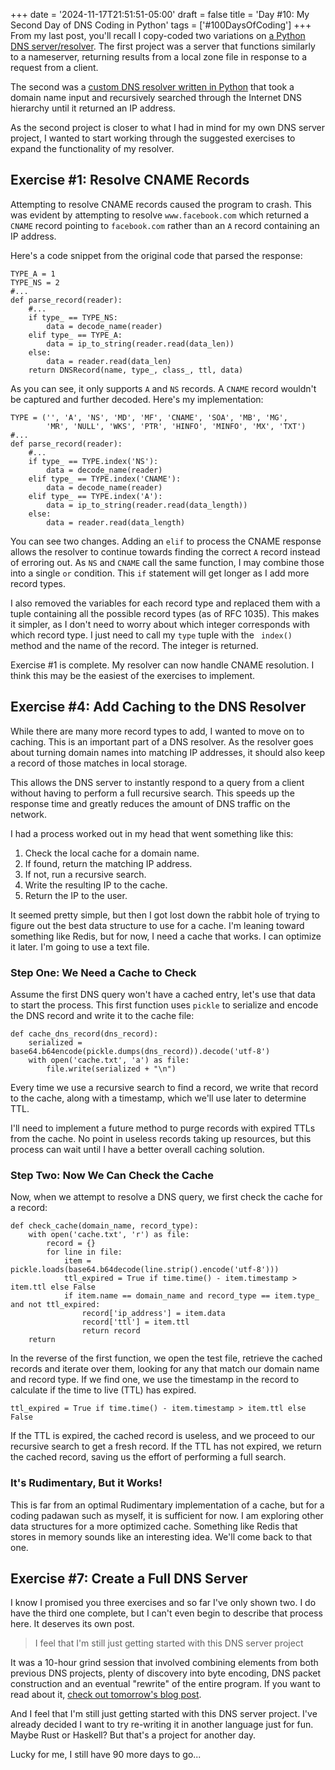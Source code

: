 +++
date = '2024-11-17T21:51:51-05:00'
draft = false
title = 'Day #10: My Second Day of DNS Coding in Python'
tags = ['#100DaysOfCoding']
+++
From my last post, you'll recall I copy-coded two variations on [a Python DNS server/resolver](day-9-lets-build-a-dns-server.md). The first project was a server that functions similarly to a nameserver, returning results from a local zone file in response to a request from a client. 

The second was a [custom DNS resolver written in Python](https://implement-dns.wizardzines.com/) that took a domain name input and recursively searched through the Internet DNS hierarchy until it returned an IP address. 

As the second project is closer to what I had in mind for my own DNS server project, I wanted to start working through the suggested exercises to expand the functionality of my resolver.

## Exercise #1: Resolve CNAME Records

Attempting to resolve CNAME records caused the program to crash. This was evident by attempting to resolve ```www.facebook.com``` which returned a ```CNAME``` record pointing to ```facebook.com``` rather than an ```A``` record containing an IP address.

Here's a code snippet from the original code that parsed the response:

```
TYPE_A = 1
TYPE_NS = 2
#...
def parse_record(reader):
    #...
    if type_ == TYPE_NS:
        data = decode_name(reader)
    elif type_ == TYPE_A:
        data = ip_to_string(reader.read(data_len))
    else:
        data = reader.read(data_len)
    return DNSRecord(name, type_, class_, ttl, data)
```
As you can see, it only supports ```A``` and ```NS``` records. A ```CNAME``` record wouldn't be captured and further decoded. Here's my implementation:

```
TYPE = ('', 'A', 'NS', 'MD', 'MF', 'CNAME', 'SOA', 'MB', 'MG',
        'MR', 'NULL', 'WKS', 'PTR', 'HINFO', 'MINFO', 'MX', 'TXT')
#...
def parse_record(reader):
    #...
    if type_ == TYPE.index('NS'):
        data = decode_name(reader)
    elif type_ == TYPE.index('CNAME'):
        data = decode_name(reader)
    elif type_ == TYPE.index('A'):
        data = ip_to_string(reader.read(data_length))
    else:
        data = reader.read(data_length)
```
You can see two changes. Adding an ```elif``` to process the CNAME response allows the resolver to continue towards finding the correct ```A``` record instead of erroring out. As ```NS``` and ```CNAME``` call the same function, I may combine those into a single ```or``` condition. This ```if``` statement will get longer as I add more record types.

I also removed the variables for each record type and replaced them with a tuple containing all the possible record types (as of RFC 1035). This makes it simpler, as I don't need to worry about which integer corresponds with which record type. I just need to call my ```type``` tuple with the ``` index()``` method and the name of the record. The integer is returned.

Exercise #1 is complete. My resolver can now handle CNAME resolution. I think this may be the easiest of the exercises to implement.

## Exercise #4: Add Caching to the DNS Resolver

While there are many more record types to add, I wanted to move on to caching. This is an important part of a DNS resolver. As the resolver goes about turning domain names into matching IP addresses, it should also keep a record of those matches in local storage. 

This allows the DNS server to instantly respond to a query from a client without having to perform a full recursive search. This speeds up the response time and greatly reduces the amount of DNS traffic on the network.

I had a process worked out in my head that went something like this:

1. Check the local cache for a domain name.
2. If found, return the matching IP address.
3. If not, run a recursive search.
4. Write the resulting IP to the cache.
5. Return the IP to the user.

It seemed pretty simple, but then I got lost down the rabbit hole of trying to figure out the best data structure to use for a cache. I'm leaning toward something like Redis, but for now, I need a cache that works. I can optimize it later. I'm going to use a text file. 

### Step One: We Need a Cache to Check

Assume the first DNS query won't have a cached entry, let's use that data to start the process. This first function uses ```pickle``` to serialize and encode the DNS record and write it to the cache file:

```
def cache_dns_record(dns_record):
    serialized = base64.b64encode(pickle.dumps(dns_record)).decode('utf-8')
    with open('cache.txt', 'a') as file:
        file.write(serialized + "\n")
```
Every time we use a recursive search to find a record, we write that record to the cache, along with a timestamp, which we'll use later to determine TTL. 

I'll need to implement a future method to purge records with expired TTLs from the cache. No point in useless records taking up resources, but this process can wait until I have a better overall caching solution.

### Step Two: Now We Can Check the Cache

Now, when we attempt to resolve a DNS query, we first check the cache for a record:

```
def check_cache(domain_name, record_type):
    with open('cache.txt', 'r') as file:
        record = {}
        for line in file:
            item = pickle.loads(base64.b64decode(line.strip().encode('utf-8')))
            ttl_expired = True if time.time() - item.timestamp > item.ttl else False
            if item.name == domain_name and record_type == item.type_ and not ttl_expired:
                record['ip_address'] = item.data
                record['ttl'] = item.ttl
                return record
    return 
```
In the reverse of the first function, we open the test file, retrieve the cached records and iterate over them, looking for any that match our domain name and record type. If we find one, we use the timestamp in the record to calculate if the time to live (TTL) has expired.

```
ttl_expired = True if time.time() - item.timestamp > item.ttl else False
```

If the TTL is expired, the cached record is useless, and we proceed to our recursive search to get a fresh record. If the TTL has not expired, we return the cached record, saving us the effort of performing a full search.

### It's Rudimentary, But it Works!

This is far from an optimal Rudimentary implementation of a cache, but for a coding padawan such as myself, it is sufficient for now. I am exploring other data structures for a more optimized cache. Something like Redis that stores in memory sounds like an interesting idea. We'll come back to that one.

## Exercise #7: Create a Full DNS Server
I know I promised you three exercises and so far I've only shown two. I do have the third one complete, but I can't even begin to describe that process here. It deserves its own post. 

>I feel that I'm still just getting started with this DNS server project

It was a 10-hour grind session that involved combining elements from both previous DNS projects, plenty of discovery into byte encoding, DNS packet construction and an eventual "rewrite" of the entire program. If you want to read about it, [check out tomorrow's blog post](day-11-building-python-dns-server/).

And I feel that I'm still just getting started with this DNS server project. I've already decided I want to try re-writing it in another language just for fun. Maybe Rust or Haskell? But that's a project for another day.

Lucky for me, I still have 90 more days to go...
